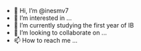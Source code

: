 - 👋 Hi, I’m @inesmv7
- 👀 I’m interested in ...
- 🌱 I’m currently studying the first year of IB
- 💞️ I’m looking to collaborate on ...
- 📫 How to reach me ...

<!---
inesmv7/inesmv7 is a ✨ special ✨ repository because its `README.md` (this file) appears on your GitHub profile.
You can click the Preview link to take a look at your changes.
--->

